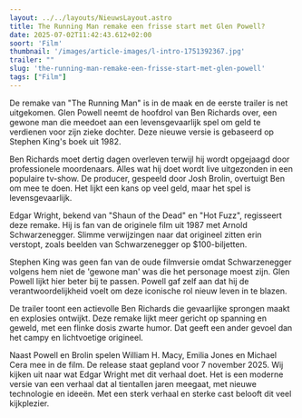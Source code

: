 ```yaml
---
layout: ../../layouts/NieuwsLayout.astro
title: The Running Man remake een frisse start met Glen Powell?
date: 2025-07-02T11:42:43.612+02:00
soort: 'Film'
thumbnail: '/images/article-images/l-intro-1751392367.jpg'
trailer: ""
slug: 'the-running-man-remake-een-frisse-start-met-glen-powell'
tags: ["Film"]
---
```


De remake van "The Running Man" is in de maak en de eerste trailer is net
uitgekomen. Glen Powell neemt de hoofdrol van Ben Richards over, een gewone man
die meedoet aan een levensgevaarlijk spel om geld te verdienen voor zijn zieke
dochter. Deze nieuwe versie is gebaseerd op Stephen King's boek uit 1982.

Ben Richards moet dertig dagen overleven terwijl hij wordt opgejaagd door
professionele moordenaars. Alles wat hij doet wordt live uitgezonden in een
populaire tv-show. De producer, gespeeld door Josh Brolin, overtuigt Ben om mee
te doen. Het lijkt een kans op veel geld, maar het spel is levensgevaarlijk.

Edgar Wright, bekend van "Shaun of the Dead" en "Hot Fuzz", regisseert deze
remake. Hij is fan van de originele film uit 1987 met Arnold Schwarzenegger.
Slimme verwijzingen naar dat origineel zitten erin verstopt, zoals beelden van
Schwarzenegger op $100-biljetten.

Stephen King was geen fan van de oude filmversie omdat Schwarzenegger volgens
hem niet de 'gewone man' was die het personage moest zijn. Glen Powell lijkt
hier beter bij te passen. Powell gaf zelf aan dat hij de verantwoordelijkheid
voelt om deze iconische rol nieuw leven in te blazen.

De trailer toont een actievolle Ben Richards die gevaarlijke sprongen maakt en
explosies ontwijkt. Deze remake lijkt meer gericht op spanning en geweld, met
een flinke dosis zwarte humor. Dat geeft een ander gevoel dan het campy en
lichtvoetige origineel.

Naast Powell en Brolin spelen William H. Macy, Emilia Jones en Michael Cera mee
in de film. De release staat gepland voor 7 november 2025. Wij kijken uit naar
wat Edgar Wright met dit verhaal doet. Het is een moderne versie van een verhaal
dat al tientallen jaren meegaat, met nieuwe technologie en ideeën. Met een sterk
verhaal en sterke cast belooft dit veel kijkplezier.